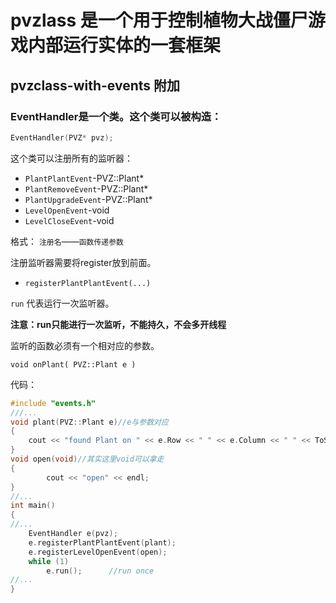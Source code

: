 # pvzlass 是一个用于控制植物大战僵尸游戏内部运行实体的一套框架

## pvzclass-with-events 附加

### EventHandler是一个类。这个类可以被构造：

```cpp
EventHandler(PVZ* pvz);
```

这个类可以注册所有的监听器：

+ `PlantPlantEvent`-PVZ::Plant*
+ `PlantRemoveEvent`-PVZ::Plant*
+ `PlantUpgradeEvent`-PVZ::Plant*
+ `LevelOpenEvent`-void
+ `LevelCloseEvent`-void

格式：
`注册名`——`函数传递参数`

注册监听器需要将register放到前面。

+ `registerPlantPlantEvent(...)`

`run` 代表运行一次监听器。

**注意：run只能进行一次监听，不能持久，不会多开线程**

监听的函数必须有一个相对应的参数。

`void onPlant( PVZ::Plant e )`

代码：

```cpp
#include "events.h"
///...
void plant(PVZ::Plant e)//e与参数对应
{
	cout << "found Plant on " << e.Row << " " << e.Column << " " << ToString(e.Type) << endl;
}
void open(void)//其实这里void可以拿走
{
        cout << "open" << endl;
}
//...
int main()
{
//...
	EventHandler e(pvz);
	e.registerPlantPlantEvent(plant);
	e.registerLevelOpenEvent(open);
	while (1)
		e.run();      //run once
//...
}
```
